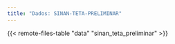 ```yaml
---
title: "Dados: SINAN-TETA-PRELIMINAR"
---
```


{{< remote-files-table "data" "sinan_teta_preliminar" >}}

